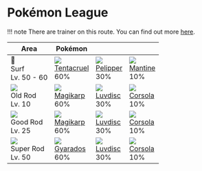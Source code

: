 # Pokémon League

!!! note
    There are trainer on this route. You can find out more [here](../../trainer_changes/pokemon_league/).

Area                                  | Pokémon                         | &nbsp;                        | &nbsp;
---                                   | ---                             | ---                           | ---
🌊<br>Surf<br>Lv. 50 - 60              | ![][073]<br>[Tentacruel]<br>60% | ![][279]<br>[Pelipper]<br>30% | ![][226]<br>[Mantine]<br>10%
![][old-rod]<br>Old Rod<br>Lv. 10     | ![][129]<br>[Magikarp]<br>60%   | ![][370]<br>[Luvdisc]<br>30%  | ![][222]<br>[Corsola]<br>10%
![][good-rod]<br>Good Rod<br>Lv. 25   | ![][129]<br>[Magikarp]<br>60%   | ![][370]<br>[Luvdisc]<br>30%  | ![][222]<br>[Corsola]<br>10%
![][super-rod]<br>Super Rod<br>Lv. 50 | ![][130]<br>[Gyarados]<br>60%   | ![][370]<br>[Luvdisc]<br>30%  | ![][222]<br>[Corsola]<br>10%

[Tentacruel]: ../../pokemon_changes/073/
[Magikarp]: ../../pokemon_changes/129/
[Gyarados]: ../../pokemon_changes/130/
[Corsola]: ../../pokemon_changes/222/
[Mantine]: ../../pokemon_changes/226/
[Pelipper]: ../../pokemon_changes/279/
[Luvdisc]: ../../pokemon_changes/370/
[good-rod]: ../img/items/good-rod.png
[old-rod]: ../img/items/old-rod.png
[super-rod]: ../img/items/super-rod.png
[073]: ../img/pokemon/073.png
[129]: ../img/pokemon/129.png
[130]: ../img/pokemon/130.png
[222]: ../img/pokemon/222.png
[226]: ../img/pokemon/226.png
[279]: ../img/pokemon/279.png
[370]: ../img/pokemon/370.png
